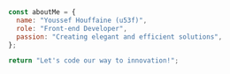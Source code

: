 &nbsp;

```javascript
const aboutMe = {
  name: "Youssef Houffaine (u53f)",
  role: "Front-end Developer",
  passion: "Creating elegant and efficient solutions",
};

return "Let's code our way to innovation!";
```

&nbsp;
